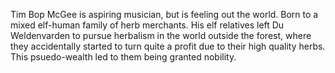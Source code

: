 Tim Bop McGee is aspiring musician, but is feeling out the world. Born to a mixed elf-human family of herb merchants. His elf relatives left Du Weldenvarden to pursue herbalism in the world outside the forest, where they accidentally started to turn quite a profit due to their high quality herbs. This psuedo-wealth led to them being granted nobility.